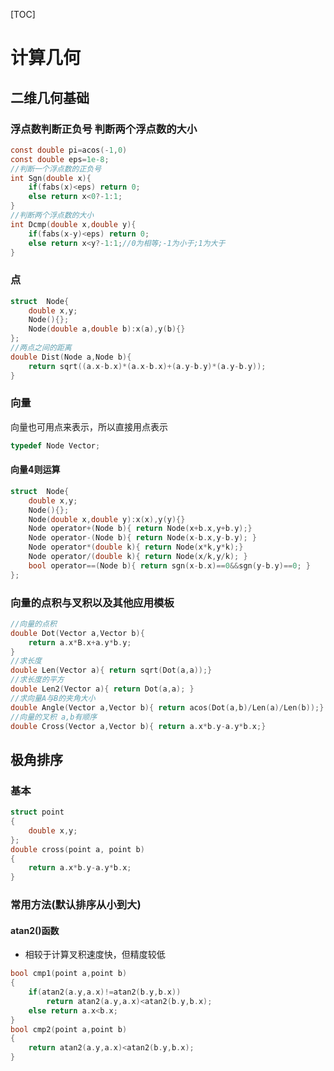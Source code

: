 [TOC]
# 计算几何
##  二维几何基础

### 浮点数判断正负号 判断两个浮点数的大小
```c
const double pi=acos(-1,0)
const double eps=1e-8;
//判断一个浮点数的正负号
int Sgn(double x){
	if(fabs(x)<eps) return 0;
	else return x<0?-1:1;
}
//判断两个浮点数的大小
int Dcmp(double x,double y){
    if(fabs(x-y)<eps) return 0;
    else return x<y?-1:1;//0为相等;-1为小于;1为大于
}
```
### 点
```c
struct  Node{
	double x,y;
	Node(){};
	Node(double a,double b):x(a),y(b){}
};
//两点之间的距离
double Dist(Node a,Node b){
	return sqrt((a.x-b.x)*(a.x-b.x)+(a.y-b.y)*(a.y-b.y));
}
```
### 向量
向量也可用点来表示，所以直接用点表示
```c
typedef Node Vector;
```
#### 向量4则运算
```c
struct  Node{
	double x,y;
	Node(){};
	Node(double x,double y):x(x),y(y){}
	Node operator+(Node b){ return Node(x+b.x,y+b.y);}
	Node operator-(Node b){ return Node(x-b.x,y-b.y); }
	Node operator*(double k){ return Node(x*k,y*k);}
	Node operator/(double k){ return Node(x/k,y/k); }
	bool operator==(Node b){ return sgn(x-b.x)==0&&sgn(y-b.y)==0; }
};
```
### 向量的点积与叉积以及其他应用模板
```c
//向量的点积
double Dot(Vector a,Vector b){
	return a.x*B.x+a.y*b.y;
}
//求长度
double Len(Vector a){ return sqrt(Dot(a,a));}
//求长度的平方
double Len2(Vector a){ return Dot(a,a); }
//求向量A与B的夹角大小
double Angle(Vector a,Vector b){ return acos(Dot(a,b)/Len(a)/Len(b));}
//向量的叉积 a,b有顺序
double Cross(Vector a,Vector b){ return a.x*b.y-a.y*b.x;}
```



## 极角排序

### 基本

```cpp
struct point
{
    double x,y;
};
double cross(point a, point b)
{
    return a.x*b.y-a.y*b.x;
}
```

### 常用方法(默认排序从小到大)

#### atan2()函数

  * 相较于计算叉积速度快，但精度较低

```cpp
bool cmp1(point a,point b)
{
    if(atan2(a.y,a.x)!=atan2(b.y,b.x))
        return atan2(a.y,a.x)<atan2(b.y,b.x);
    else return a.x<b.x;
}
bool cmp2(point a,point b)
{
    return atan2(a.y,a.x)<atan2(b.y,b.x);
}
```

